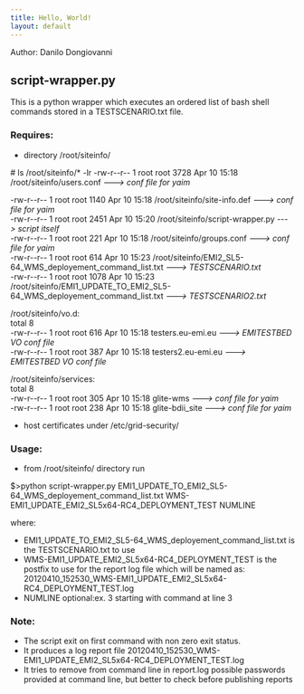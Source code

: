 ```yaml
---
title: Hello, World!
layout: default
---
```


Author: Danilo Dongiovanni 

## script-wrapper.py 

This is a python wrapper which executes an ordered list of bash shell commands stored in a TESTSCENARIO.txt file. 

### Requires: 
* directory  /root/siteinfo/

\# ls /root/siteinfo/* -lr
-rw-r--r-- 1 root root 3728 Apr 10 15:18 /root/siteinfo/users.conf   <i>---> conf file for yaim </i>

-rw-r--r-- 1 root root 1140 Apr 10 15:18 /root/siteinfo/site-info.def     <i>---> conf file for yaim </i> <br>
-rw-r--r-- 1 root root 2451 Apr 10 15:20 /root/siteinfo/script-wrapper.py    <i>---> script itself </i><br>
-rw-r--r-- 1 root root  221 Apr 10 15:18 /root/siteinfo/groups.conf  <i>---> conf file for yaim </i><br>
-rw-r--r-- 1 root root  614 Apr 10 15:23 /root/siteinfo/EMI2_SL5-64_WMS_deployement_command_list.txt  <i>---> TESTSCENARIO.txt </i><br>
-rw-r--r-- 1 root root 1078 Apr 10 15:23 /root/siteinfo/EMI1_UPDATE_TO_EMI2_SL5-64_WMS_deployement_command_list.txt       <i>---> TESTSCENARIO2.txt </i>

/root/siteinfo/vo.d: <br>
total 8 <br>
-rw-r--r-- 1 root root 616 Apr 10 15:18 testers.eu-emi.eu                                                                 <i>---> EMITESTBED VO conf file </i><br>
-rw-r--r-- 1 root root 387 Apr 10 15:18 testers2.eu-emi.eu                                                                <i>---> EMITESTBED VO conf file</i><br>

/root/siteinfo/services:<br>
total 8<br>
-rw-r--r-- 1 root root 305 Apr 10 15:18 glite-wms                                                                         <i>---> conf file for yaim</i><br>
-rw-r--r-- 1 root root 238 Apr 10 15:18 glite-bdii_site                                                                   <i>---> conf file for yaim</i><br>

+ host certificates under /etc/grid-security/

### Usage: 
* from /root/siteinfo/ directory run

$>python script-wrapper.py EMI1_UPDATE_TO_EMI2_SL5-64_WMS_deployement_command_list.txt WMS-EMI1_UPDATE_EMI2_SL5x64-RC4_DEPLOYMENT_TEST NUMLINE

where:

* EMI1_UPDATE_TO_EMI2_SL5-64_WMS_deployement_command_list.txt is the TESTSCENARIO.txt to use
* WMS-EMI1_UPDATE_EMI2_SL5x64-RC4_DEPLOYMENT_TEST is the postfix to use for the report log file which will be named as: 20120410_152530_WMS-EMI1_UPDATE_EMI2_SL5x64-RC4_DEPLOYMENT_TEST.log
* NUMLINE optional:ex. 3 starting with command at line 3

### Note:
* The script exit on first command with non zero exit status.
*  It produces a log report file 20120410_152530_WMS-EMI1_UPDATE_EMI2_SL5x64-RC4_DEPLOYMENT_TEST.log
* It tries to remove from command line in report.log possible passwords provided at command line, but better to check before publishing reports
